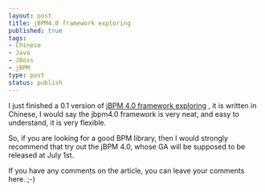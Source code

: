 ```yaml
--- 
layout: post
title: jBPM4.0 framework exploring
published: true
tags: 
- Chinese
- Java
- JBoss
- jBPM
type: post
status: publish
---
```

I just finished a 0.1 version of [jBPM 4.0 framework exploring](http://people.apache.org/%7Ejeffyu/articles/zh_CN/jbpm/) , it is written in Chinese, I would say the jbpm4.0 framework is very neat, and easy to understand, it is very flexible.

So, if you are looking for a good BPM library, then I would strongly recommend that try out the jBPM 4.0, whose GA will be supposed to be released at July 1st.

If you have any comments on the article, you can leave your comments here. ;-)
